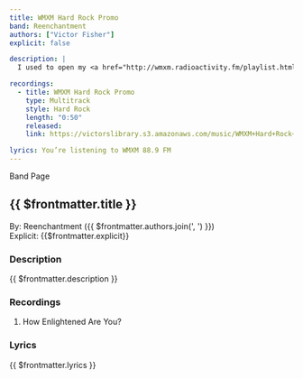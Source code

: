 ```yaml
---
title: WMXM Hard Rock Promo
band: Reenchantment
authors: ["Victor Fisher"]
explicit: false

description: |
  I used to open my <a href="http://wmxm.radioactivity.fm/playlist.html?djoid=5590" target="_blank">show</a> on <a href="https://wmxm.org/" target="_blank">college radio</a> with this recording as the introduction.

recordings:
  - title: WMXM Hard Rock Promo
    type: Multitrack  
    style: Hard Rock
    length: "0:50"
    released: 
    link: https://victorslibrary.s3.amazonaws.com/music/WMXM+Hard+Rock+Promo/WMXM+Hard+Rock+Promo.mp3

lyrics: You’re listening to WMXM 88.9 FM
---
```


<g-link to="/band/reenchantment">Band Page</g-link>

## {{ $frontmatter.title }}

By: <g-link to="/band/reenchantment">Reenchantment</g-link> ({{ $frontmatter.authors.join(', ') }})  
Explicit: {{$frontmatter.explicit}}

### Description

<vue-markdown>{{ $frontmatter.description }}</vue-markdown>

### Recordings

1. <g-link to="/recording/how-enlightened-are-you">How Enlightened Are You?</g-link>

### Lyrics

<vue-markdown>{{ $frontmatter.lyrics }}</vue-markdown>
